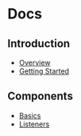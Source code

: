 # Docs

## Introduction

- [Overview](overview/index.md)
- [Getting Started](getting-started.md)

## Components

- [Basics](/docs/components/basics)
- [Listeners](/docs/components/listeners)
